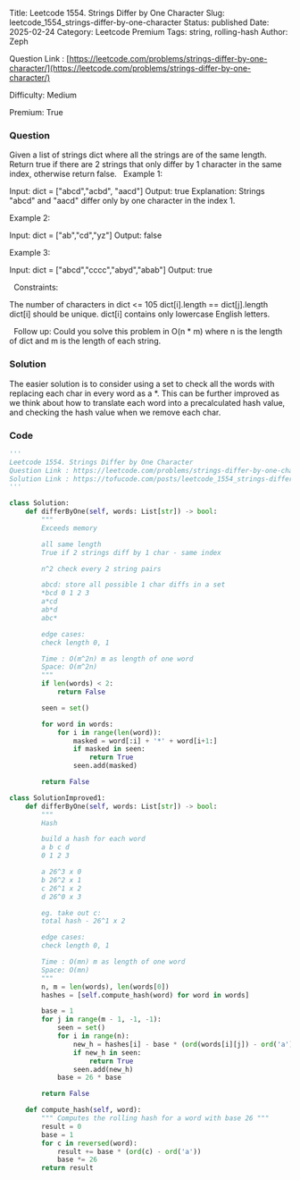 Title: Leetcode 1554. Strings Differ by One Character
Slug: leetcode_1554_strings-differ-by-one-character
Status: published
Date: 2025-02-24
Category: Leetcode Premium
Tags: string, rolling-hash
Author: Zeph

Question Link : [https://leetcode.com/problems/strings-differ-by-one-character/](https://leetcode.com/problems/strings-differ-by-one-character/)

Difficulty: Medium

Premium: True

### Question
Given a list of strings dict where all the strings are of the same length.
Return true if there are 2 strings that only differ by 1 character in the same index, otherwise return false.
 
Example 1:

Input: dict = ["abcd","acbd", "aacd"]
Output: true
Explanation: Strings "abcd" and "aacd" differ only by one character in the index 1.

Example 2:

Input: dict = ["ab","cd","yz"]
Output: false

Example 3:

Input: dict = ["abcd","cccc","abyd","abab"]
Output: true

 
Constraints:

The number of characters in dict <= 105
dict[i].length == dict[j].length
dict[i] should be unique.
dict[i] contains only lowercase English letters.

 
Follow up: Could you solve this problem in O(n * m) where n is the length of dict and m is the length of each string.

### Solution

The easier solution is to consider using a set to check all the words with replacing each char in every word as a *. This can be further improved as we think about how to translate each word into a precalculated hash value, and checking the hash value when we remove each char.

### Code
```python
'''
Leetcode 1554. Strings Differ by One Character
Question Link : https://leetcode.com/problems/strings-differ-by-one-character/
Solution Link : https://tofucode.com/posts/leetcode_1554_strings-differ-by-one-character.html
'''

class Solution:
    def differByOne(self, words: List[str]) -> bool:
        """
        Exceeds memory

        all same length
        True if 2 strings diff by 1 char - same index

        n^2 check every 2 string pairs

        abcd: store all possible 1 char diffs in a set
        *bcd 0 1 2 3
        a*cd
        ab*d
        abc*

        edge cases:
        check length 0, 1

        Time : O(m^2n) m as length of one word
        Space: O(m^2n)
        """
        if len(words) < 2:
            return False

        seen = set()

        for word in words:
            for i in range(len(word)):
                masked = word[:i] + '*' + word[i+1:]
                if masked in seen:
                    return True
                seen.add(masked)

        return False

class SolutionImproved1:
    def differByOne(self, words: List[str]) -> bool:
        """
        Hash

        build a hash for each word
        a b c d
        0 1 2 3

        a 26^3 x 0
        b 26^2 x 1
        c 26^1 x 2
        d 26^0 x 3

        eg. take out c:
        total hash - 26^1 x 2

        edge cases:
        check length 0, 1

        Time : O(mn) m as length of one word
        Space: O(mn)
        """
        n, m = len(words), len(words[0])
        hashes = [self.compute_hash(word) for word in words]

        base = 1
        for j in range(m - 1, -1, -1):
            seen = set()
            for i in range(n):
                new_h = hashes[i] - base * (ord(words[i][j]) - ord('a'))
                if new_h in seen:
                    return True
                seen.add(new_h)
            base = 26 * base

        return False

    def compute_hash(self, word):
        """ Computes the rolling hash for a word with base 26 """
        result = 0
        base = 1
        for c in reversed(word):
            result += base * (ord(c) - ord('a'))
            base *= 26
        return result

```

